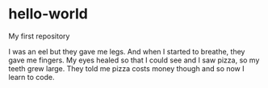 # hello-world
My first repository

I was an eel but they gave me legs. And when I started to breathe, they gave me fingers. My eyes healed so that I could see and I saw pizza, so my teeth grew large. They told me pizza costs money though and so now I learn to code.
